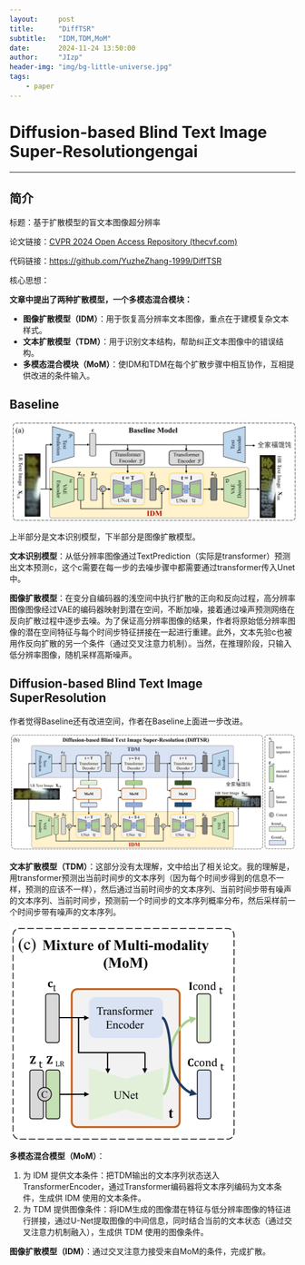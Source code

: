 ```yaml
---
layout:     post
title:      "DiffTSR"
subtitle:   "IDM,TDM,MoM"
date:       2024-11-24 13:50:00
author:     "JIzp"
header-img: "img/bg-little-universe.jpg"
tags:
    - paper
---
```


# Diffusion-based Blind Text Image Super-Resolutiongengai

------

## 简介

标题：基于扩散模型的盲文本图像超分辨率

论文链接：[CVPR 2024 Open Access Repository (thecvf.com)](https://openaccess.thecvf.com/content/CVPR2024/html/Zhang_Diffusion-based_Blind_Text_Image_Super-Resolution_CVPR_2024_paper.html)

代码链接：https://github.com/YuzheZhang-1999/DiffTSR

核心思想：

**文章中提出了两种扩散模型，一个多模态混合模块：**

- **图像扩散模型（IDM）**：用于恢复高分辨率文本图像，重点在于建模复杂文本样式。
- **文本扩散模型（TDM）**：用于识别文本结构，帮助纠正文本图像中的错误结构。
- **多模态混合模块（MoM）**：使IDM和TDM在每个扩散步骤中相互协作，互相提供改进的条件输入。

## Baseline

![image-20241123134657402](/img/DiffTSR01.png)

上半部分是文本识别模型，下半部分是图像扩散模型。

**文本识别模型**：从低分辨率图像通过TextPrediction（实际是transformer）预测出文本预测c，这个c需要在每一步的去噪步骤中都需要通过transformer传入Unet中。

**图像扩散模型**：在变分自编码器的浅空间中执行扩散的正向和反向过程，高分辨率图像图像经过VAE的编码器映射到潜在空间，不断加噪，接着通过噪声预测网络在反向扩散过程中逐步去噪。为了保证高分辨率图像的结果，作者将原始低分辨率图像的潜在空间特征与每个时间步特征拼接在一起进行重建。此外，文本先验c也被用作反向扩散的另一个条件（通过交叉注意力机制）。当然，在推理阶段，只输入低分辨率图像，随机采样高斯噪声。

## Diffusion-based Blind Text Image SuperResolution

作者觉得Baseline还有改进空间，作者在Baseline上面进一步改进。

![image-20241124103307787](/img/DiffTSR02.png)

**文本扩散模型（TDM）**：这部分没有太理解，文中给出了相关论文。我的理解是，用transformer预测出当前时间步的文本序列（因为每个时间步得到的信息不一样，预测的应该不一样），然后通过当前时间步的文本序列、当前时间步带有噪声的文本序列、当前时间步，预测前一个时间步的文本序列概率分布，然后采样前一个时间步带有噪声的文本序列。

![image-20241124103326621](/img/DiffTSR03.png)

**多模态混合模型（MoM）**：

1. 为 IDM 提供文本条件：把TDM输出的文本序列状态送入TransformerEncoder，通过Transformer编码器将文本序列编码为文本条件，生成供 IDM 使用的文本条件。
2. 为 TDM 提供图像条件：将IDM生成的图像潜在特征与低分辨率图像的特征进行拼接，通过U-Net提取图像的中间信息，同时结合当前的文本状态（通过交叉注意力机制融入），生成供 TDM 使用的图像条件。

**图像扩散模型（IDM）**：通过交叉注意力接受来自MoM的条件，完成扩散。
